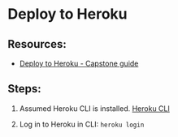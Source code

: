 # Deploy to Heroku

## Resources:
* [Deploy to Heroku - Capstone guide](https://github.com/PdxCodeGuild/class_otter/blob/main/5%20Capstone/Heroku%20Deployment.md)

## Steps:

1. Assumed Heroku CLI is installed. [Heroku CLI](https://devcenter.heroku.com/categories/command-line)

1. Log in to Heroku in CLI:
`heroku login`
